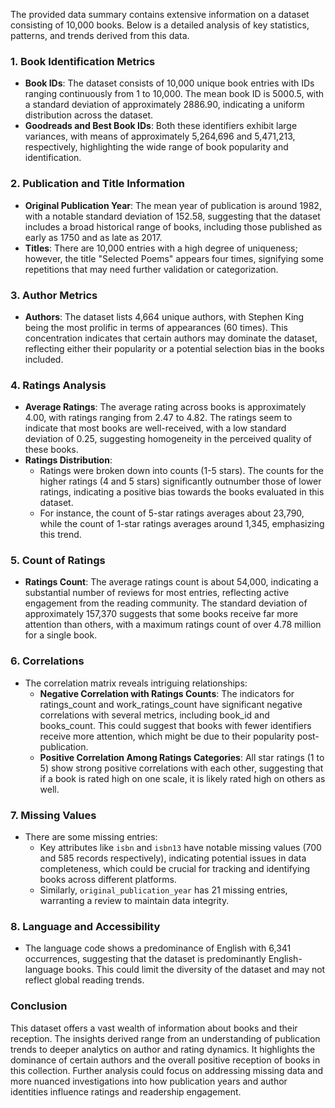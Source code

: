 The provided data summary contains extensive information on a dataset consisting of 10,000 books. Below is a detailed analysis of key statistics, patterns, and trends derived from this data.

### 1. **Book Identification Metrics**
- **Book IDs**: The dataset consists of 10,000 unique book entries with IDs ranging continuously from 1 to 10,000. The mean book ID is 5000.5, with a standard deviation of approximately 2886.90, indicating a uniform distribution across the dataset.
- **Goodreads and Best Book IDs**: Both these identifiers exhibit large variances, with means of approximately 5,264,696 and 5,471,213, respectively, highlighting the wide range of book popularity and identification.

### 2. **Publication and Title Information**
- **Original Publication Year**: The mean year of publication is around 1982, with a notable standard deviation of 152.58, suggesting that the dataset includes a broad historical range of books, including those published as early as 1750 and as late as 2017.
- **Titles**: There are 10,000 entries with a high degree of uniqueness; however, the title "Selected Poems" appears four times, signifying some repetitions that may need further validation or categorization.

### 3. **Author Metrics**
- **Authors**: The dataset lists 4,664 unique authors, with Stephen King being the most prolific in terms of appearances (60 times). This concentration indicates that certain authors may dominate the dataset, reflecting either their popularity or a potential selection bias in the books included.

### 4. **Ratings Analysis**
- **Average Ratings**: The average rating across books is approximately 4.00, with ratings ranging from 2.47 to 4.82. The ratings seem to indicate that most books are well-received, with a low standard deviation of 0.25, suggesting homogeneity in the perceived quality of these books.
- **Ratings Distribution**: 
  - Ratings were broken down into counts (1-5 stars). The counts for the higher ratings (4 and 5 stars) significantly outnumber those of lower ratings, indicating a positive bias towards the books evaluated in this dataset. 
  - For instance, the count of 5-star ratings averages about 23,790, while the count of 1-star ratings averages around 1,345, emphasizing this trend.

### 5. **Count of Ratings**
- **Ratings Count**: The average ratings count is about 54,000, indicating a substantial number of reviews for most entries, reflecting active engagement from the reading community. The standard deviation of approximately 157,370 suggests that some books receive far more attention than others, with a maximum ratings count of over 4.78 million for a single book.

### 6. **Correlations**
- The correlation matrix reveals intriguing relationships:
  - **Negative Correlation with Ratings Counts**: The indicators for ratings_count and work_ratings_count have significant negative correlations with several metrics, including book_id and books_count. This could suggest that books with fewer identifiers receive more attention, which might be due to their popularity post-publication.
  - **Positive Correlation Among Ratings Categories**: All star ratings (1 to 5) show strong positive correlations with each other, suggesting that if a book is rated high on one scale, it is likely rated high on others as well.

### 7. **Missing Values**
- There are some missing entries:
  - Key attributes like `isbn` and `isbn13` have notable missing values (700 and 585 records respectively), indicating potential issues in data completeness, which could be crucial for tracking and identifying books across different platforms.
  - Similarly, `original_publication_year` has 21 missing entries, warranting a review to maintain data integrity.

### 8. **Language and Accessibility**
- The language code shows a predominance of English with 6,341 occurrences, suggesting that the dataset is predominantly English-language books. This could limit the diversity of the dataset and may not reflect global reading trends.

### Conclusion
This dataset offers a vast wealth of information about books and their reception. The insights derived range from an understanding of publication trends to deeper analytics on author and rating dynamics. It highlights the dominance of certain authors and the overall positive reception of books in this collection. Further analysis could focus on addressing missing data and more nuanced investigations into how publication years and author identities influence ratings and readership engagement.
